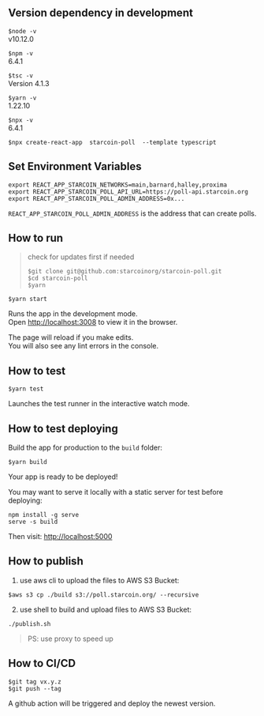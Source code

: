 ## Version dependency in development

`$node -v`\
v10.12.0

`$npm -v`\
6.4.1

`$tsc -v`\
Version 4.1.3

`$yarn -v`\
1.22.10

`$npx -v`\
6.4.1


`$npx create-react-app  starcoin-poll  --template typescript`

## Set Environment Variables
```
export REACT_APP_STARCOIN_NETWORKS=main,barnard,halley,proxima
export REACT_APP_STARCOIN_POLL_API_URL=https://poll-api.starcoin.org
export REACT_APP_STARCOIN_POLL_ADMIN_ADDRESS=0x...
```
`REACT_APP_STARCOIN_POLL_ADMIN_ADDRESS` is the address that can create polls.


## How to run

> check for updates first if needed
>
>`$git clone git@github.com:starcoinorg/starcoin-poll.git`\
>`$cd starcoin-poll`\
>`$yarn`

`$yarn start`

Runs the app in the development mode.\
Open [http://localhost:3008](http://localhost:3008) to view it in the browser.

The page will reload if you make edits.\
You will also see any lint errors in the console.

## How to test

`$yarn test`

Launches the test runner in the interactive watch mode.

## How to test deploying

Build the app for production to the `build` folder:

`$yarn build`

Your app is ready to be deployed!

You may want to serve it locally with a static server for test before deploying:

```
npm install -g serve
serve -s build
```

Then visit: [http://localhost:5000](http://localhost:5000)


## How to publish

1. use aws cli to upload the files to AWS S3 Bucket:

`$aws s3 cp ./build s3://poll.starcoin.org/ --recursive`

2. use shell to build and upload files to AWS S3 Bucket:

`./publish.sh`

> PS: use proxy to speed up


## How to CI/CD

```
$git tag vx.y.z
$git push --tag
```

A github action will be triggered and deploy the newest version.
